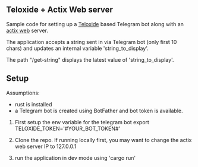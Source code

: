 ## Teloxide + Actix Web server

Sample code for setting up a [Teloxide](https://github.com/teloxide/teloxide) based Telegram bot along with an [actix web](https://actix.rs/) server.

The application accepts a string sent in via Telegram bot (only first 10 chars) and updates an internal variable 'string_to_display'.

The path "/get-string" displays the latest value of 'string_to_display'.

## Setup

Assumptions:
- rust is installed
- a Telegram bot is created using BotFather and bot token is available.


1. First setup the env variable for the telegram bot
export TELOXIDE_TOKEN='#YOUR_BOT_TOKEN#'

2. Clone the repo. If running locally first, you may want to change the actix web server IP to 127.0.0.1

3. run the application in dev mode using 'cargo run'
